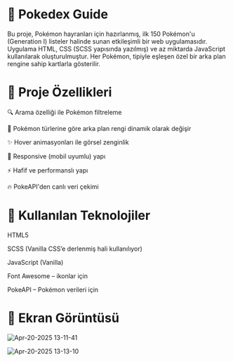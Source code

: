 # 🧾 Pokedex Guide

Bu proje, Pokémon hayranları için hazırlanmış, ilk 150 Pokémon'u (Generation I) listeler halinde sunan etkileşimli bir web uygulamasıdır. Uygulama HTML, CSS (SCSS yapısında yazılmış) ve az miktarda JavaScript kullanılarak oluşturulmuştur.
Her Pokémon, tipiyle eşleşen özel bir arka plan rengine sahip kartlarla gösterilir.

# 🧠 Proje Özellikleri

🔍 Arama özelliği ile Pokémon filtreleme

🎨 Pokémon türlerine göre arka plan rengi dinamik olarak değişir

✨ Hover animasyonları ile görsel zenginlik

📱 Responsive (mobil uyumlu) yapı

⚡ Hafif ve performanslı yapı

🔥 PokeAPI'den canlı veri çekimi

# 🚀 Kullanılan Teknolojiler

HTML5

SCSS (Vanilla CSS’e derlenmiş hali kullanılıyor)

JavaScript (Vanilla)

Font Awesome – ikonlar için

PokeAPI – Pokémon verileri için

# 📸 Ekran Görüntüsü


![Apr-20-2025 13-11-41](https://github.com/user-attachments/assets/c648096e-b9df-4dda-a924-bcd4b9bb1cf3)


![Apr-20-2025 13-13-10](https://github.com/user-attachments/assets/48a1447d-1742-4e03-aa7b-ce1e75627afa)


